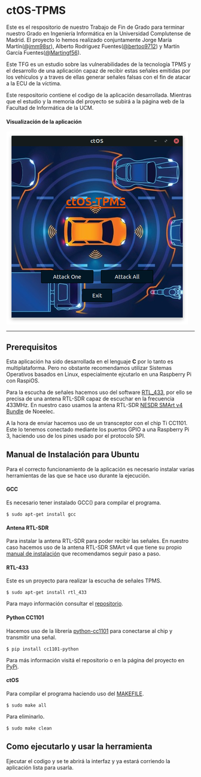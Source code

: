 # ctOS-TPMS
Este es el respositorio de nuestro Trabajo de Fin de Grado para terminar nuestro Grado en Ingeniería Informática en la Universidad Complutense de Madrid. El proyecto lo hemos realizado conjuntamente Jorge María Martín([@jmm98sr](https://github.com/jmm98sr)), Alberto Rodriguez Fuentes([@bertoo9712](https://github.com/bertoo9712)) y Martín García Fuentes([@Martingf56](https://github.com/Martingf56)).

Este TFG es un estudio sobre las vulnerabilidades de la tecnología TPMS y el desarrollo de una aplicación capaz de recibir estas señales emitidas por los vehículos y a traves de ellas generar señales falsas con el fin de atacar a la ECU de la víctima. 

Este respositorio contiene el codigo de la aplicación desarrollada. Mientras que el estudio y la memoria del proyecto se subirá a la página web de la Facultad de Informática de la UCM.

####  Visualización de la aplicación

![Pantalla principal CtOs](/img/CapturaPantallaPrincipalInterfazCtOs.png "Pantalla de inicio interfaz de CtOS")

___

## Prerequisitos
Esta aplicación ha sido desarrollada en el lenguaje **C** por lo tanto es multiplataforma. Pero no obstante recomendamos utilizar Sistemas Operativos basados en Linux, especialmente ejcutarlo en una Raspberry Pi con RaspiOS.

Para la escucha de señales hacemos uso del software [RTL_433](https://github.com/merbanan/rtl_433), por ello se precisa de una antena RTL-SDR capaz de escuchar en la frecuencia 433MHz. En nuestro caso usamos la antena RTL-SDR [NESDR SMArt v4 Bundle](https://www.nooelec.com/store/sdr/sdr-receivers/nesdr-smart.html) de Noeelec.

A la hora de enviar hacemos uso de un transceptor con el chip Ti CC1101. Este lo tenemos conectado mediante los puertos GPIO a una Raspberry Pi 3, haciendo uso de los pines usado por el protocolo SPI.

## Manual de Instalación para Ubuntu
Para el correcto funcionamiento de la aplicación es necesario instalar varias herramientas de las que se hace uso durante la ejecución.

#### GCC 
Es necesario tener instalado GCC() para compilar el programa.

    $ sudo apt-get install gcc

#### Antena RTL-SDR
Para instalar la antena RTL-SDR para poder recibir las señales. En nuestro caso hacemos uso de la antena RTL-SDR SMArt v4 que tiene su propio [manual de instalación](https://www.nooelec.com/store/downloads/dl/file/id/72/product/294/nesdr_installation_manual_for_ubuntu.pdf) que recomendamos seguir paso a paso.

#### RTL-433
Este es un proyecto para realizar la escucha de señales TPMS. 

    $ sudo apt-get install rtl_433 

Para mayo información consultar el [repositorio](https://github.com/merbanan/rtl_433).

#### Python CC1101
Hacemos uso de la librería [python-cc1101](https://github.com/fphammerle/python-cc1101) para conectarse al chip y transmitir una señal.

    $ pip install cc1101-python
    
Para más información visitá el repositorio o en la página del proyecto en [PyPi](https://pypi.org/project/cc1101-python/).

#### ctOS
Para compilar el programa haciendo uso del [MAKEFILE](/MAKEFILE).
    
    $ sudo make all 
    
Para eliminarlo.

    $ sudo make clean

## Como ejecutarlo y usar la herramienta
Ejecutar el codigo y se te abrirá la interfaz y ya estará corriendo la aplicación lista para usarla.

